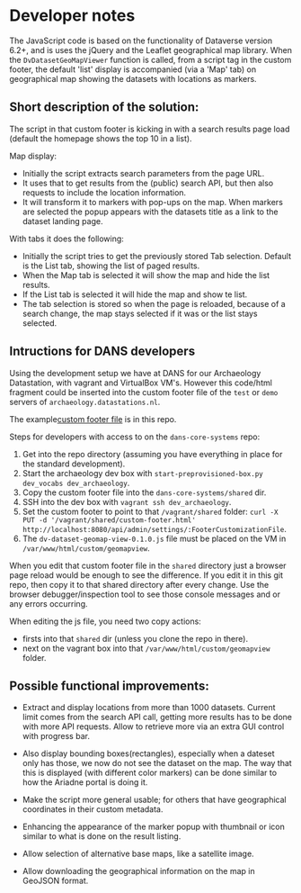 Developer notes
===============

The JavaScript code is based on the functionality of Dataverse version 6.2+, and is uses the jQuery and the Leaflet geographical map library. 
When the `DvDatasetGeoMapViewer` function is called, from a script tag in the custom footer, the default 'list' display is accompanied (via a 'Map' tab) on geographical map showing the datasets with locations as markers. 

## Short description of the solution: 

The script in that custom footer is kicking in with a search results page load (default the homepage shows the top 10 in a list). 

Map display: 
 - Initially the script extracts search parameters from the page URL. 
 - It uses that to get results from the (public) search API, but then also requests to include the location information. 
 - It will transform it to markers with pop-ups on the map. 
   When markers are selected the popup appears with the datasets title as a link to the dataset landing page. 

With tabs it does the following: 
 - Initially the script tries to get the previously stored Tab selection. 
   Default is the List tab, showing the list of paged results. 
 - When the Map tab is selected it will show the map and hide the list results. 
 - If the List tab is selected it will hide the map and show te list. 
 - The tab selection is stored so when the page is reloaded, because of a search change, the map stays selected if it was or the list stays selected. 


## Intructions for DANS developers

Using the development setup we have at DANS for our Archaeology Datastation, with vagrant and VirtualBox VM's. 
However this code/html fragment could be inserted into the custom footer file of the `test` or `demo` servers of `archaeology.datastations.nl`. 

The example[custom footer file](./examples/custom-footer.html) is in this repo. 

Steps for developers with access to on the `dans-core-systems` repo:
1. Get into the repo directory (assuming you have everything in place for the standard development). 
2. Start the archaeology dev box with `start-preprovisioned-box.py dev_vocabs dev_archaeology`.
3. Copy the custom footer file into the `dans-core-systems/shared` dir. 
4. SSH into the dev box with `vagrant ssh dev_archaeology`.
5. Set the custom footer to point to that `/vagrant/shared` folder: `curl -X PUT -d '/vagrant/shared/custom-footer.html' http://localhost:8080/api/admin/settings/:FooterCustomizationFile`. 
6. The `dv-dataset-geomap-view-0.1.0.js` file must be placed on the VM in `/var/www/html/custom/geomapview`. 

When you edit that custom footer file in the `shared` directory just a browser page reload would be enough to see the difference. If you edit it in this git repo, then copy it to that shared directory after every change. Use the browser debugger/inspection tool to see those console messages and or any errors occurring. 

When editing the js file, you need two copy actions:
- firsts into that `shared` dir (unless you clone the repo in there).
- next on the vagrant box into that `/var/www/html/custom/geomapview` folder. 

## Possible functional improvements:

- Extract and display locations from more than 1000 datasets. Current limit comes from the search API call, getting more results has to be done with more API requests.  Allow to retrieve more via an extra GUI control with progress bar. 

- Also display bounding boxes(rectangles), especially when a dateset only has those, we now do not see the dataset on the map. The way that this is displayed (with different color markers) can be done similar to how the Ariadne portal is doing it. 

- Make the script more general usable; for others that have geographical coordinates in their custom metadata. 

- Enhancing the appearance of the marker popup with thumbnail or icon similar to what is done on the result listing. 

- Allow selection of alternative base maps, like a satellite image. 

- Allow downloading the geographical information on the map in GeoJSON format.